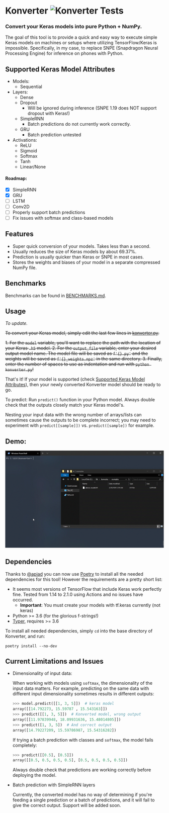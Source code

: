 # Konverter ![Konverter Tests](https://github.com/ShaneSmiskol/Konverter/workflows/Konverter%20Tests/badge.svg)
### Convert your Keras models into pure Python + NumPy.

The goal of this tool is to provide a quick and easy way to execute simple Keras models on machines or setups where utilizing TensorFlow/Keras is impossible. Specifically, in my case, to replace SNPE (Snapdragon Neural Processing Engine) for inference on phones with Python.

## Supported Keras Model Attributes
- Models:
  - Sequential
- Layers:
  - Dense
  - Dropout
    - Will be ignored during inference (SNPE 1.19 does NOT support dropout with Keras!)
  - SimpleRNN
    - Batch predictions do not currently work correctly.
  - GRU
    - Batch prediction untested 
- Activations:
  - ReLU
  - Sigmoid
  - Softmax
  - Tanh
  - Linear/None

#### Roadmap:
- [x] SimpleRNN
- [x] GRU
- [ ] LSTM
- [ ] Conv2D
- [ ] Properly support batch predictions
- [ ] Fix issues with softmax and class-based models

## Features
- Super quick conversion of your models. Takes less than a second.
- Usually reduces the size of Keras models by about 69.37%.
- Prediction is usually quicker than Keras or SNPE in most cases.
- Stores the weights and biases of your model in a separate compressed NumPy file.

## Benchmarks
Benchmarks can be found in [BENCHMARKS.md](BENCHMARKS.md).

## Usage
*To update.*

~~To convert your Keras model, simply edit the last few lines in [konverter.py](konverter.py#L175).~~

~~1. For the `model` variable, you'll want to replace the path with the location of your Keras `.h5` model.
2. For the `output_file` variable, enter your desired output model name. The model file will be saved as `f'{}.py'` and the weights will be saved as `f'{}_weights.npz'` in the same directory.
3. Finally, enter the number of spaces to use as indentation and run with `python konverter.py`!~~

That's it! If your model is supported (check [Supported Keras Model Attributes](#Supported-Keras-Model-Attributes)), then your newly converted Konverter model should be ready to go.

To predict: Run `predict()` function in your Python model. Always double check that the outputs closely match your Keras model's.

Nesting your input data with the wrong number of arrays/lists can sometimes cause the outputs to be complete incorrect; you may need to experiment with `predict[[sample]])` vs. `predict([sample])` for example.

## Demo:
<img src=".media/konverter.gif?raw=true" width="913">


## Dependencies
Thanks to [@apiad](https://github.com/apiad) you can now use [Poetry](https://github.com/python-poetry/poetry) to install all the needed dependencies for this tool! However the requirements are a pretty short list:
- It seems most versions of TensorFlow that include Keras work perfectly fine. Tested from 1.14 to 2.1.0 using Actions and no issues have occurred.
  - **Important**: You must create your models with tf.keras currently (not keras)
- Python >= 3.6 (for the glorious f-strings!)
- [Typer](https://github.com/tiangolo/typer/issues), requires >= 3.6

To install all needed dependencies, simply `cd` into the base directory of Konverter, and run:

```
poetry install --no-dev
```

## Current Limitations and Issues
- Dimensionality of input data:

  When working with models using `softmax`, the dimensionality of the input data matters. For example, predicting on the same data with different input dimensionality sometimes results in different outputs:
  ```python
  >>> model.predict([[1, 3, 5]])  # keras model
  array([[14.792273, 15.59787 , 15.543163]])
  >>> predict([[1, 3, 5]])  # Konverted model, wrong output
  array([[11.97839948, 18.09931636, 15.48014805]])
  >>> predict([1, 3, 5])  # And correct output
  array([14.79227209, 15.59786987, 15.54316282])
  ```

  If trying a batch prediction with classes and `softmax`, the model fails completely:
  ```python
  >>> predict([[0.5], [0.5]])
  array([[0.5, 0.5, 0.5, 0.5], [0.5, 0.5, 0.5, 0.5]])
  ```

  Always double check that predictions are working correctly before deploying the model.
- Batch prediction with SimpleRNN layers

  Currently, the converted model has no way of determining if you're feeding a single prediction or a batch of predictions, and it will fail to give the correct output. Support will be added soon.
